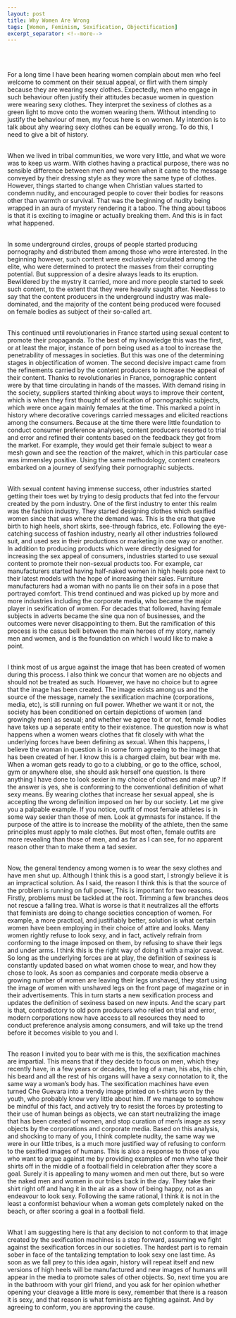 ```yaml
---
layout: post
title: Why Women Are Wrong
tags: [Women, Feminism, Sexification, Objectification]
excerpt_separator: <!--more-->
---
```




<br><br>

<p align="justify">

For a long time I have been hearing women complain about men who feel welcome to comment on their sexual appeal, or flirt with them simply because they are wearing sexy clothes. Expectedly, men who engage in such behaviour often justify their attitudes becasue women in question were wearing sexy clothes. They interpret the sexiness of clothes as a green light to move onto the women wearing them. Without intending to justify the behaviour of men, my focus here is on women. My intention is to talk about ahy wearing sexy clothes can be equally wrong. <!--more-->To do this, I need to give a bit of history. <br><br>
  
When we lived in tribal communities, we wore very little, and what we wore was to keep us warm.  With clothes having a practical purpose, there was no sensible difference between men and women when it came to the message conveyed by their dressing style as they wore the same type of clothes. However, things started to change when Christian values started to condemn nudity, and encouraged people to cover their bodies for reasons other than warmth or survival. That was the beginning of nudity being wrapped in an aura of mystery rendering it a taboo. The thing about taboos is that it is exciting to imagine or actually breaking them. And this is in fact what happened. <br><br>
  
In some underground circles, groups of people started producing pornography and distributed them among those who were interested. In the beginning however, such content were exclusively circulated among the elite, who were determined to protect the masses from their corrupting potential. But suppression of a desire always leads to its eruption. Bewildered by the mystry it carried, more and more people started to seek such content, to the extent that they were heavily saught after. Needless to say that the content producers in the underground industry was male-dominated, and the majority of the content being produced were focused on female bodies as subject of their so-called art. <br><br>
  
This continued until revolutionaries in France started using sexual content to promote their propaganda. To the best of my knowledge this was the first, or at least the major, instance of porn being used as a tool to increase the penetrability of messages in societies. But this was one of the determining stages in objectification of women. The second decisive impact came from the refinements carried by the content producers to increase the appeal of their content. Thanks to revolutionaries in France, pornographic content were by that time circulating in hands of the masses. With demand rising in the society, suppliers started thinking about ways to improve their content, which is when they first thought of sexification of pornographic subjects, which were once again mainly females at the time. This marked a point in history where decorative coverings carried messages and elicited reactions among the consumers. Because at the time there were little foundation to conduct consumer preference analyses, content producers resorted to trial and error and refined their contents based on the feedback they got from the market. For example, they would get their female subject to wear a mesh gown and see the reaction of the makret, which in this particular case was immensley positive. Using the same methodology, content createors embarked on a journey of sexifying their pornographic subjects. <br><br>
  
With sexual content having immense success, other industries started getting their toes wet by trying to desig products that fed into the fervour created by the porn industry. One of the first industry to enter this realm was the fashion industry. They started designing clothes which sexified women since that was where the demand was. This is the era that gave birth to high heels, short skirts, see-through fabrics, etc. Following the eye-catching success of fashion industry, nearly all other industries followed suit, and used sex in their productions or marketing in one way or another. In addition to producing products which were directly designed for increasing the sex appeal of consumers, industries started to use sexual content to promote their non-sexual products too. For example, car manufacturers started having half-naked women in high heels pose next to their latest models with the hope of increasing their sales. Furniture manufacturers had a woman with no pants lie on their sofa in a pose that portrayed comfort. This trend continued and was picked up by more and more industries including the corporate media, who became the major player in sexification of women. For decades that followed, having female subjects in adverts became the sine qua non of businesses, and the outcomes were never disappointing to them. But the ramification of this process is the casus belli between the main heroes of my story, namely men and women, and is the foundation on which I would like to make a point.<br><br>

I think most of us argue against the image that has been created of women during this process. I also think we concur that women are no objects and should not be treated as such. However, we have no choice but to agree that the image has been created. The image exists among us and the source of the message, namely the sexification machine (corporations, media, etc), is still running on full power. Whether we want it or not, the society has been conditioned on certain depictions of women (and growingly men) as sexual; and whether we agree to it or not, female bodies have takes up a separate entity to their existence. The question now is what happens when a women wears clothes that fit closely with what the underlying forces have been defining as sexual. When this happens, I believe the woman in question is in some form agreeing to the image that has been created of her. I know this is a charged claim, but bear with me. When a woman gets ready to go to a clubbing, or go to the office, school, gym or anywhere else, she should ask herself one question. Is there anything I have done to look sexier in my choice of clothes and make up? If the answer is yes, she is conforming to the conventional definition of what sexy means. By wearing clothes that increase her sexual appeal, she is accepting the wrong definition imposed on her by our society. Let me give you a palpable example. If you notice, outfit of most female athletes is in some way sexier than those of men. Look at gymnasts for instance. If the purpose of the attire is to increase the mobility of the athlete, then the same principles must apply to male clothes. But most often, female outfits are more revealing than those of men, and as far as I can see, for no apparent reason other than to make them a tad sexier.  <br><br>

Now, the general tendency among women is to wear the sexy clothes and have men shut up. Although I think this is a good start, I strongly believe it is an impractical solution. As I said, the reason I think this is that the source of the problem is running on full power, This is important for two reasons. Firstly, problems must be tackled at the root. Trimming a few branches deos not rescue a falling trea. What is worse is that it neutralizes all the efforts that feminists are doing to change societies conception of women. For example, a more practical, and justifiably better, solution is what certain women have been employing in their choice of attire and looks. Many women rightly refuse to look sexy, and in fact, actively refrain from conforming to the image imposed on them, by refusing to shave their legs and under arms. I think this is the right way of doing it with a major caveat. So long as the underlying forces are at play, the definition of sexiness is constantly updated based on what women chose to wear, and how they chose to look. As soon as companies and corporate media observe a growing number of women are leaving their legs unshaved, they start using the image of women with unshaved legs on the front page of magazine or in their advertisements. This in turn starts a new sexification process and updates the definition of sexiness based on new inputs. And the scary part is that, contradictory to old porn producers who relied on trial and error, modern corporations now have access to all resources they need to conduct preference analysis among consumers, and will take up the trend before it becomes visible to you and I. <br><br>

The reason I invited you to bear with me is this, the sexification machines are impartial. This means that if they decide to focus on men, which they recently have, in a few years or decades, the leg of a man, his abs, his chin, his beard and all the rest of his organs will have a sexy connotation to it, the same way a woman’s body has. The sexification machines have even turned Che Guevara into a trendy image printed on t-shirts worn by the youth, who probably know very little about him. If we manage to somehow be mindful of this fact, and actively try to resist the forces by protesting to their use of human beings as objects, we can start neutralizing the image that has been created of women, and stop curation of men’s image as sexy objects by the corporations and corporate media. Based on this analysis, and shocking to many of you, I think complete nudity, the same way we were in our little tribes, is a much more justified way of refusing to conform to the sexified images of humans. This is also a response to those of you who want to argue against me by providing examples of men who take their shirts off in the middle of a football field in celebration after they score a goal. Surely it is appealing to many women and men out there, but so were the naked men and women in our tribes back in the day.  They take their shirt right off and hang it in the air as a show of being happy, not as an endeavour to look sexy. Following the same rational,  I think it is not in the least a conformist behaviour when a woman gets completely naked on the beach, or after scoring a goal in a football field. <br><br>

What I am suggesting here is that any decision to not conform to that image created by the sexification machines is a step forward, assuming we fight against the sexification forces in our societies. The hardest part is to remain sober in face of the tantalizing temptation to look sexy one last time. As soon as we fall prey to this idea again, history will repeat itself and new versions of high heels will be manufactured and new images of humans will appear in the media to promote sales of other objects. So, next time you are in the bathroom with your girl friend, and you ask for her opinion whether opening your cleavage a little more is sexy, remember that there is a reason it is sexy, and that reason is what feminists are fighting against. And by agreeing to conform, you are approving the cause.   <br><br>
  
</p>  
  <br><br><br><br>
